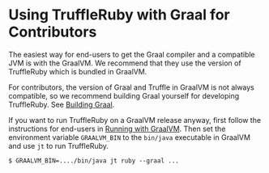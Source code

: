 # Using TruffleRuby with Graal for Contributors

The easiest way for end-users to get the Graal compiler and a compatible JVM is
with the GraalVM. We recommend that they use the version of TruffleRuby which is
bundled in GraalVM.

For contributors, the version of Graal and Truffle in GraalVM is not always
compatible, so we recommend building Graal yourself for developing TruffleRuby.
See [Building Graal](building-graal.md).

If you want to run TruffleRuby on a GraalVM release anyway, first follow the
instructions for end-users in [Running with GraalVM](../user/using-graalvm.md).
Then set the environment variable `GRAALVM_BIN` to the `bin/java` executable in
GraalVM and use `jt` to run TruffleRuby.

```
$ GRAALVM_BIN=..../bin/java jt ruby --graal ...
```
